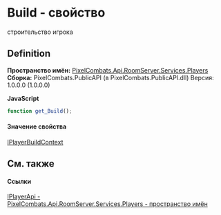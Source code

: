 # Build - свойство


строительство игрока



## Definition
**Пространство имён:** <a href="708e122f-41de-30e3-c143-1ccf02ad493a">PixelCombats.Api.RoomServer.Services.Players</a>  
**Сборка:** PixelCombats.PublicAPI (в PixelCombats.PublicAPI.dll) Версия: 1.0.0.0 (1.0.0.0)

**JavaScript**
``` JavaScript
function get_Build();

```



#### Значение свойства
<a href="d210fc7f-ece5-52e1-a812-cb4642c7f343">IPlayerBuildContext</a>

## См. также


#### Ссылки
<a href="daff9440-f4d4-79a2-3653-919bb66eae04">IPlayerApi - </a>  
<a href="708e122f-41de-30e3-c143-1ccf02ad493a">PixelCombats.Api.RoomServer.Services.Players - пространство имён</a>  

